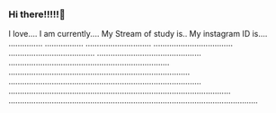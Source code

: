 ### Hi there!!!!!👋

<!--
**Tamanna018/Tamanna018** is a ✨ _special_ ✨ repository because its `README.md` (this file) appears on your GitHub profile.

Here are some ideas to get you started:

- 🔭 I’m currently working on ...
- 🌱 I’m currently learning ...
- 👯 I’m looking to collaborate on ...
- 🤔 I’m looking for help with ...
- 💬 Ask me about ...
- 📫 How to reach me: ...
- 😄 Pronouns: ...
- ⚡ Fun fact: ...
-->
I love....
I am currently....
My Stream of study is..
My instagram ID is....
...............
.................
.............................
...................................
......................................
..............................................
.......................................................................
................................................................................
.....................................................................................
..................................................................................................
..............................................................................................................
